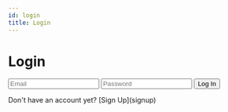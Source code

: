 ```yaml
---
id: login
title: Login
---
```


<h1 class="center">Login</h1>

<link rel="stylesheet" type="text/css" href="/css/custom.css"></link>


<div class="form-container">
    <form>
        <input type="email" name="email" placeholder="Email" required></input>
        <input type="password" name="password" placeholder="Password" required></input>
        <button type="submit">Log In</button>
    </form>
    <p class="text-color">Don't have an account yet? [Sign Up](signup)</p>
</div>

